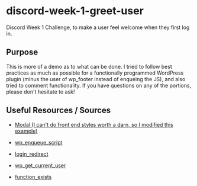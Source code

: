 # discord-week-1-greet-user
Discord Week 1 Challenge, to make a user feel welcome when they first log in.

## Purpose
This is more of a demo as to what can be done. I tried to follow best practices as much as possible for a functionally programmed WordPress plugin (minus the user of wp_footer instead of enqueing the JS), and also tried to comment functionality. If you have questions on any of the portions, please don't hesitate to ask!

## Useful Resources / Sources

* [Modal (I can't do front end styles worth a darn, so I modified this example)](https://www.w3schools.com/howto/howto_css_modals.asp)

* [wp_enqueue_script](https://developer.wordpress.org/reference/functions/wp_enqueue_script/)

* [login_redirect](https://codex.wordpress.org/Plugin_API/Filter_Reference/login_redirect)

* [wp_get_current_user](https://codex.wordpress.org/Function_Reference/wp_get_current_user)

* [function_exists](http://php.net/manual/en/function.function-exists.php)
